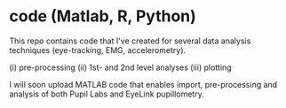 # code (Matlab, R, Python)
This repo contains code that I've created for several data analysis techniques (eye-tracking, EMG, accelerometry).

(i) pre-processing
(ii) 1st- and 2nd level analyses
(iii) plotting

I will soon upload MATLAB code that enables import, pre-processing and analysis of both Pupil Labs and EyeLink pupillometry.


